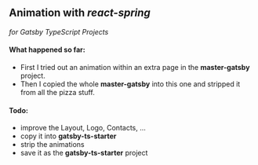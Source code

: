 ## Animation with *react-spring*  
*for Gatsby TypeScript Projects*

#### What happened so far:
* First I tried out an animation within an extra page in the **master-gatsby** project.
* Then I copied the whole **master-gatsby** into this one and stripped it from all the pizza stuff.

#### Todo:
* improve the Layout, Logo, Contacts, ...
* copy it into **gatsby-ts-starter**
* strip the animations
* save it as the **gatsby-ts-starter** project



